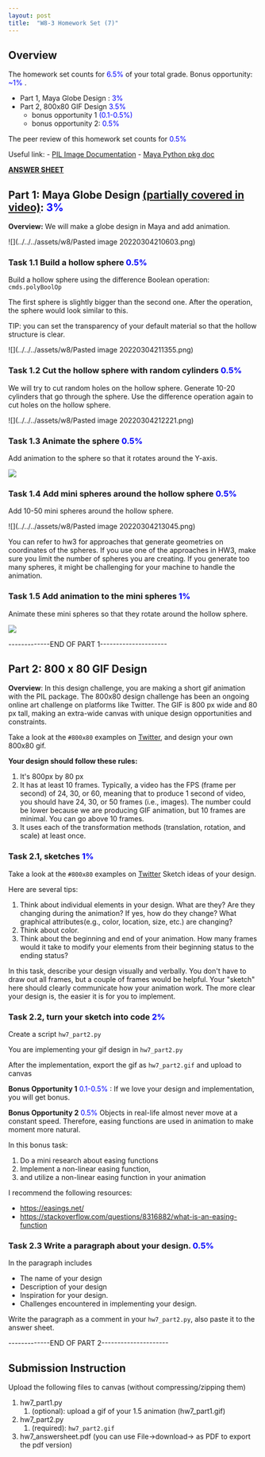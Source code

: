 ```yaml
---
layout: post
title:  "W8-3 Homework Set (7)"
---
```


## Overview
The homework set counts for <span style="color:#0000ff;"> 6.5%  </span> of your total grade. Bonus opportunity:   <span style="color:#0000ff;"> ~1% </span>. 
- Part 1, Maya Globe Design :  <span style="color:#0000ff;"> 3%  </span>
- Part 2, 800x80 GIF Design <span style="color:#0000ff;"> 3.5%  </span>
	- bonus opportunity 1 <span style="color:#0000ff;">  (0.1-0.5%)  </span>
	- bonus opportunity 2: <span style="color:#0000ff;"> 0.5%  </span>


The peer review of this homework set counts for <span style="color:#0000ff;"> 0.5%  </span>


Useful link:
	- [PIL Image Documentation](https://pillow.readthedocs.io/en/stable/reference/Image.html)
	- [Maya Python pkg doc](https://help.autodesk.com/view/MAYAUL/2022/ENU/index.html?contextId=COMMANDSPYTHON-INDEX)


**[ANSWER SHEET](https://docs.google.com/document/d/1uPyOi2cSusQP02-Ai4_xigKmZKTXpfPrpMAIbK4AGhU/edit#)**


## Part 1: Maya Globe Design [(partially covered in video)](https://youtu.be/wsEXzvC3SxM):  <span style="color:#0000ff;"> 3%  </span>

**Overview:** We will make a globe design in Maya and add animation.


![](../../../assets/w8/Pasted image 20220304210603.png)

### Task 1.1 Build a hollow sphere <span style="color:#0000ff;"> 0.5%  </span>
Build a hollow sphere using the difference Boolean operation: `cmds.polyBoolOp`

The first sphere is slightly bigger than the second one. After the operation, the sphere would look similar to this. 

TIP: you can set the transparency of your default material so that the hollow structure is clear. 



![](../../../assets/w8/Pasted image 20220304211355.png)

### Task 1.2 Cut the hollow sphere with random cylinders <span style="color:#0000ff;"> 0.5%  </span>
We will try to cut random holes on the hollow sphere. Generate 10-20 cylinders that go through the sphere. Use the difference operation again to cut holes on the hollow sphere. 



![](../../../assets/w8/Pasted image 20220304212221.png)


### Task 1.3 Animate the sphere <span style="color:#0000ff;"> 0.5%  </span>
Add animation to the sphere so that it rotates around the Y-axis. 

![](../../../assets/w8/rot1.gif)


### Task 1.4 Add mini spheres around the hollow sphere <span style="color:#0000ff;"> 0.5%  </span>
Add 10-50 mini spheres around the hollow sphere. 

![](../../../assets/w8/Pasted image 20220304213045.png)


You can refer to hw3 for approaches that generate geometries on coordinates of the spheres. If you use one of the approaches in HW3, make sure you limit the number of spheres you are creating. If you generate too many spheres, it might be challenging for your machine to handle the animation.


### Task 1.5 Add animation to the mini spheres <span style="color:#0000ff;"> 1%  </span>

Animate these mini spheres so that they rotate around the hollow sphere.

![](../../../assets/w8/rot2.gif)



-------------END OF PART 1---------------------

## Part 2: 800 x 80 GIF Design  

**Overview**:  In this design challenge, you are making a short gif animation with the PIL package. The 800x80 design challenge has been an ongoing online art challenge on platforms like Twitter. The GIF is 800 px wide and 80 px tall, making an extra-wide canvas with unique design opportunities and constraints. 

Take a look at the `#800x80` examples on [Twitter](https://twitter.com/hashtag/800x80?src=hashtag_click), and design your own 800x80 gif. 

**Your design should follow these rules:**

1. It's 800px by 80 px 
2. It has at least 10 frames. Typically, a video has the FPS (frame per second) of 24, 30, or 60, meaning that to produce 1 second of video, you should have 24, 30, or 50 frames (i.e., images). The number could be lower because we are producing GIF animation, but 10 frames are minimal. You can go above 10 frames. 
3. It uses each of the transformation methods (translation, rotation, and scale) at least once. 
 

### Task 2.1, sketches <span style="color:#0000ff;"> 1%  </span> 
Take a look at the `#800x80` examples on [Twitter](https://twitter.com/hashtag/800x80?src=hashtag_click) Sketch ideas of your design.


Here are several tips:


1. Think about individual elements in your design. What are they? Are they changing during the animation? If yes, how do they change? What graphical attributes(e.g., color, location, size, etc.) are changing? 
2. Think about color. 
3. Think about the beginning and end of your animation. How many frames would it take to modify your elements from their beginning status to the ending status?


In this task, describe your design visually and verbally. You don't have to draw out all frames, but a couple of frames would be helpful. Your "sketch" here should clearly communicate how your animation work. The more clear your design is, the easier it is for you to implement.  

### Task 2.2, turn your sketch into code  <span style="color:#0000ff;"> 2%  </span> 

Create a script `hw7_part2.py`
 
You are implementing your gif design in  `hw7_part2.py`

After the implementation, export the gif as `hw7_part2.gif` and upload to canvas

**Bonus Opportunity 1**  <span style="color:#0000ff;"> 0.1-0.5%  </span>: If we love your design and implementation, you will get bonus. 

**Bonus Opportunity 2**    <span style="color:#0000ff;"> 0.5%  </span> Objects in real-life almost never move at a constant speed. Therefore, easing functions are used in animation to make moment more natural.

In this bonus task: 
1. Do a mini research about easing functions
2. Implement a non-linear easing function, 
3. and utilize a non-linear easing function in your animation

I recommend the following resources:
 - https://easings.net/
 - https://stackoverflow.com/questions/8316882/what-is-an-easing-function


### Task 2.3 Write a paragraph about your design.  <span style="color:#0000ff;"> 0.5%  </span>

In the paragraph includes  
- The name of your design 
- Description of your design
- Inspiration for your design. 
- Challenges encountered in implementing your design. 

Write the paragraph as a comment in your `hw7_part2.py`, also paste it to the answer sheet. 



-------------END OF PART 2---------------------

## Submission Instruction 
Upload the following files to canvas (without compressing/zipping them)
1. hw7_part1.py
	1. (optional): upload a gif of your 1.5 animation (hw7_part1.gif)
2. hw7_part2.py
	1. (required): `hw7_part2.gif` 
3. hw7_answersheet.pdf (you can use File->download-> as PDF to export the pdf version)



